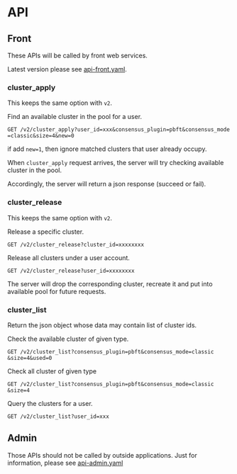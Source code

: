 # API

## Front
These APIs will be called by front web services.

Latest version please see [api-front.yaml](api-front.yaml).

### cluster_apply
This keeps the same option with `v2`.

Find an available cluster in the pool for a user.

```
GET /v2/cluster_apply?user_id=xxx&consensus_plugin=pbft&consensus_mode
=classic&size=4&new=0
```

if add `new=1`, then ignore matched clusters that user already occupy.

When `cluster_apply` request arrives, the server will try checking  available cluster in the pool.

Accordingly, the server will return a json response (succeed or fail).

### cluster_release
This keeps the same option with `v2`.

Release a specific cluster.

```
GET /v2/cluster_release?cluster_id=xxxxxxxx
```

Release all clusters under a user account.
```
GET /v2/cluster_release?user_id=xxxxxxxx
```
The server will drop the corresponding cluster, recreate it and put into available pool for future requests.

### cluster_list

Return the json object whose data may contain list of cluster ids.

Check the available cluster of given type.

```
GET /v2/cluster_list?consensus_plugin=pbft&consensus_mode=classic
&size=4&used=0
```

Check all cluster of given type

```
GET /v2/cluster_list?consensus_plugin=pbft&consensus_mode=classic
&size=4
```

Query the clusters for a user.

```
GET /v2/cluster_list?user_id=xxx
```

## Admin
Those APIs should not be called by outside applications. Just for
information, please see [api-admin.yaml](api-admin.yaml)
